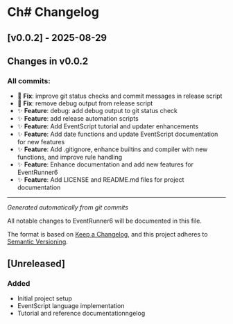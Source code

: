 # Ch# Changelog

## [v0.0.2] - 2025-08-29

## Changes in v0.0.2

### All commits:

- 🐛 **Fix**: improve git status checks and commit messages in release script
- 🐛 **Fix**: remove debug output from release script
- ✨ **Feature**: debug: add debug output to git status check
- ✨ **Feature**: add release automation scripts
- ✨ **Feature**: Add EventScript tutorial and updater enhancements
- ✨ **Feature**: Add date functions and update EventScript documentation for new features
- ✨ **Feature**: Add .gitignore, enhance builtins and compiler with new functions, and improve rule handling
- ✨ **Feature**: Enhance documentation and add new features for EventRunner6
- ✨ **Feature**: Add LICENSE and README.md files for project documentation

---
*Generated automatically from git commits*

All notable changes to EventRunner6 will be documented in this file.

The format is based on [Keep a Changelog](https://keepachangelog.com/en/1.0.0/),
and this project adheres to [Semantic Versioning](https://semver.org/spec/v2.0.0.html).

## [Unreleased]

### Added
- Initial project setup
- EventScript language implementation
- Tutorial and reference documentationngelog
